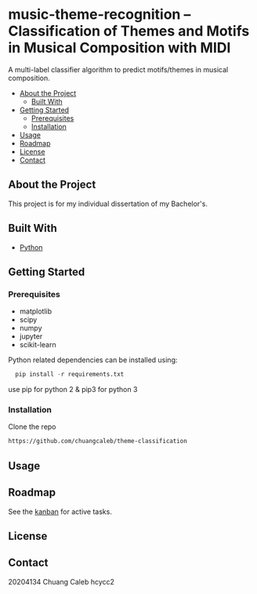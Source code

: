 # music-theme-recognition – Classification of Themes and Motifs in Musical Composition with MIDI

A multi-label classifier algorithm to predict motifs/themes in musical composition.

- [About the Project](#about-the-project)
  - [Built With](#built-with)
- [Getting Started](#getting-started)
  - [Prerequisites](#prerequisites)
  - [Installation](#installation)
- [Usage](#usage)
- [Roadmap](#roadmap)
- [License](#license)
- [Contact](#contact)

## About the Project

This project is for my individual dissertation of my Bachelor's.

## Built With

- [Python](https://www.python.org/)

## Getting Started

### Prerequisites

- matplotlib
- scipy
- numpy
- jupyter
- scikit-learn

Python related dependencies can be installed using:

```python
  pip install -r requirements.txt
```

use pip for python 2 & pip3 for python 3

### Installation

Clone the repo

```sh
https://github.com/chuangcaleb/theme-classification
```

## Usage

## Roadmap

See the [kanban](https://github.com/chuangcaleb/theme-classification/projects/1?fullscreen=true) for active tasks.

## License

<!-- Distributed under the MIT License. See `LICENSE` for more information. -->

## Contact

20204134 Chuang Caleb hcycc2
